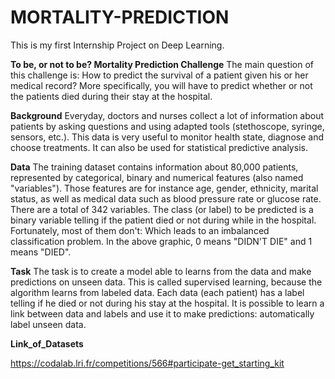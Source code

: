 # MORTALITY-PREDICTION
This is my first Internship Project on Deep Learning. 

**To be, or not to be? Mortality Prediction Challenge**
The main question of this challenge is: How to predict the survival of a patient given his or her medical record? More specifically, you will have to predict whether or not the patients died during their stay at the hospital.

**Background**
Everyday, doctors and nurses collect a lot of information about patients by asking questions and using adapted tools (stethoscope, syringe, sensors, etc.). This data is very useful to monitor health state, diagnose and choose treatments.
It can also be used for statistical predictive analysis.

**Data**
The training dataset contains information about 80,000 patients, represented by categorical, binary and numerical features (also named "variables"). Those features are for instance age, gender, ethnicity, marital status, as well as medical data such as blood pressure rate or glucose rate. There are a total of 342 variables.
The class (or label) to be predicted is a binary variable telling if the patient died or not during while in the hospital. Fortunately, most of them don't:
Which leads to an imbalanced classification problem. In the above graphic, 0 means "DIDN'T DIE" and 1 means "DIED".

**Task**
The task is to create a model able to learns from the data and make predictions on unseen data. This is called supervised learning, because the algorithm learns from labeled data. Each data (each patient) has a label telling if he died or not during his stay at the hospital. It is possible to learn a link between data and labels and use it to make predictions: automatically label unseen data.

**Link_of_Datasets**

https://codalab.lri.fr/competitions/566#participate-get_starting_kit




